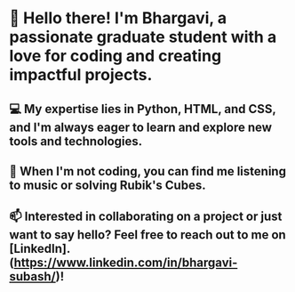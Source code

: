# 👋 Hello there! I'm Bhargavi, a passionate graduate student with a love for coding and creating impactful projects.
## 💻 My expertise lies in Python, HTML, and CSS, and I'm always eager to learn and explore new tools and technologies.
## 🌟 When I'm not coding, you can find me listening to music or solving Rubik's Cubes.
## 📫 Interested in collaborating on a project or just want to say hello? Feel free to reach out to me on [LinkedIn].(https://www.linkedin.com/in/bhargavi-subash/)!
<!---
bhargavisubash/bhargavisubash is a ✨ special ✨ repository because its `README.md` (this file) appears on your GitHub profile.
You can click the Preview link to take a look at your changes.
--->
